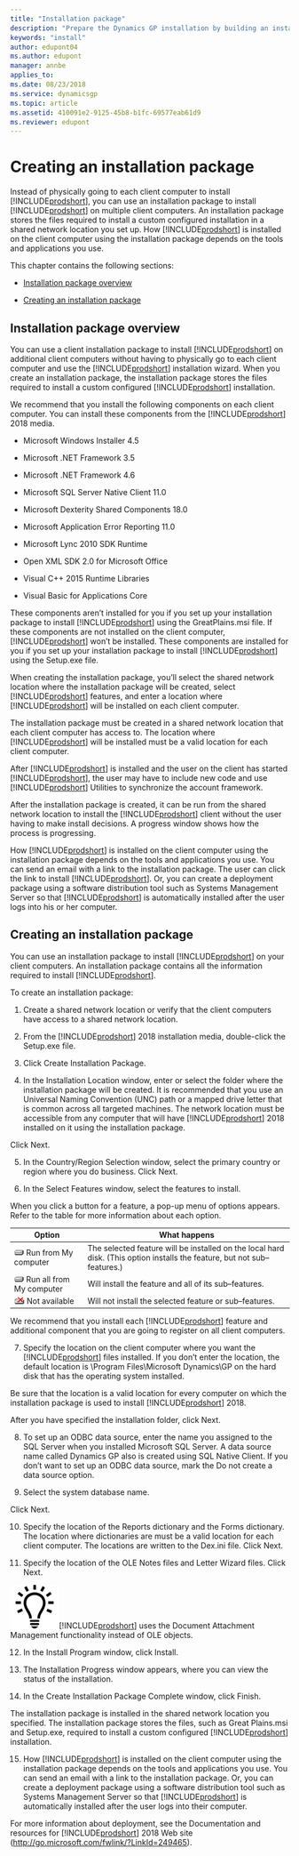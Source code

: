 ```yaml
---
title: "Installation package"
description: "Prepare the Dynamics GP installation by building an installation package."
keywords: "install"
author: edupont04
ms.author: edupont
manager: annbe
applies_to: 
ms.date: 08/23/2018
ms.service: dynamicsgp
ms.topic: article
ms.assetid: 410091e2-9125-45b8-b1fc-69577eab61d9
ms.reviewer: edupont
---
```

### 

# Creating an installation package

Instead of physically going to each client computer to install [!INCLUDE[prodshort](../includes/prodshort.md)], you can use an installation package to install [!INCLUDE[prodshort](../includes/prodshort.md)] on multiple client computers. An installation package stores the files required to install a custom configured installation in a shared network location you set up. How [!INCLUDE[prodshort](../includes/prodshort.md)] is installed on the client computer using the installation package depends on the tools and applications you use.

This chapter contains the following sections:

-   [Installation package overview](#installation-package-overview)  

-   [Creating an installation package](#creating-an-installation-package-1)  

## Installation package overview

You can use a client installation package to install [!INCLUDE[prodshort](../includes/prodshort.md)] on additional client computers without having to physically go to each client computer and use the [!INCLUDE[prodshort](../includes/prodshort.md)] installation wizard. When you create an installation package, the installation package stores the files required to install a custom configured [!INCLUDE[prodshort](../includes/prodshort.md)] installation.

We recommend that you install the following components on each client computer. You can install these components from the [!INCLUDE[prodshort](../includes/prodshort.md)] 2018 media.

-   Microsoft Windows Installer 4.5

-   Microsoft .NET Framework 3.5

-   Microsoft .NET Framework 4.6

-   Microsoft SQL Server Native Client 11.0

-   Microsoft Dexterity Shared Components 18.0

-   Microsoft Application Error Reporting 11.0

-   Microsoft Lync 2010 SDK Runtime

-   Open XML SDK 2.0 for Microsoft Office

-   Visual C++ 2015 Runtime Libraries

-   Visual Basic for Applications Core

These components aren’t installed for you if you set up your installation package to install [!INCLUDE[prodshort](../includes/prodshort.md)] using the GreatPlains.msi file. If these components are not installed on the client computer, [!INCLUDE[prodshort](../includes/prodshort.md)] won’t be installed. These components are installed for you if you set up your installation package to install [!INCLUDE[prodshort](../includes/prodshort.md)] using the Setup.exe file.

When creating the installation package, you’ll select the shared network location where the installation package will be created, select [!INCLUDE[prodshort](../includes/prodshort.md)] features, and enter a location where [!INCLUDE[prodshort](../includes/prodshort.md)] will be installed on each client computer.

The installation package must be created in a shared network location that each client computer has access to. The location where [!INCLUDE[prodshort](../includes/prodshort.md)] will be installed must be a valid location for each client computer.

After [!INCLUDE[prodshort](../includes/prodshort.md)] is installed and the user on the client has started [!INCLUDE[prodshort](../includes/prodshort.md)], the user may have to include new code and use [!INCLUDE[prodshort](../includes/prodshort.md)] Utilities to synchronize the account framework.

After the installation package is created, it can be run from the shared network location to install the [!INCLUDE[prodshort](../includes/prodshort.md)] client without the user having to make install decisions. A progress window shows how the process is progressing.

How [!INCLUDE[prodshort](../includes/prodshort.md)] is installed on the client computer using the installation package depends on the tools and applications you use. You can send an email with a link to the installation package. The user can click the link to install [!INCLUDE[prodshort](../includes/prodshort.md)]. Or, you can create a deployment package using a software distribution tool such as Systems Management Server so that [!INCLUDE[prodshort](../includes/prodshort.md)] is automatically installed after the user logs into his or her computer.

## Creating an installation package

You can use an installation package to install [!INCLUDE[prodshort](../includes/prodshort.md)] on your client computers. An installation package contains all the information required to install [!INCLUDE[prodshort](../includes/prodshort.md)].

To create an installation package:

1. Create a shared network location or verify that the client computers have access to a shared network location.

2. From the [!INCLUDE[prodshort](../includes/prodshort.md)] 2018 installation media, double-click the Setup.exe file.

3. Click Create Installation Package.

4. In the Installation Location window, enter or select the folder where the installation package will be created. It is recommended that you use an Universal Naming Convention (UNC) path or a mapped drive letter that is common across all targeted machines. The network location must be accessible from any computer that will have [!INCLUDE[prodshort](../includes/prodshort.md)] 2018 installed on it using the installation package.

Click Next.

5. In the Country/Region Selection window, select the primary country or region where you do business. Click Next.

6. In the Select Features window, select the features to install.

When you click a button for a feature, a pop-up menu of options appears. Refer to the table for more information about each option.

| Option                                                                         | What happens                                                                                                             |
|--------------------------------------------------------------------------------|--------------------------------------------------------------------------------------------------------------------------|
| ![component icon](media/installed-component.png "Component icon") Run from My computer     | The selected feature will be installed on the local hard disk. (This option installs the feature, but not sub–features.) |  
| ![component icon](media/installed-component.png "Component icon") Run all from My computer | Will install the feature and all of its sub–features.                                                                    |  
| ![component icon](media/not-installed-component.png "Component icon") Not available            | Will not install the selected feature or sub–features.                                                                   |  

We recommend that you install each [!INCLUDE[prodshort](../includes/prodshort.md)] feature and additional component that you are going to register on all client computers.

7. Specify the location on the client computer where you want the [!INCLUDE[prodshort](../includes/prodshort.md)] files installed. If you don’t enter the location, the default location is \\Program Files\\Microsoft Dynamics\\GP on the hard disk that has the operating system installed.

Be sure that the location is a valid location for every computer on which the installation package is used to install [!INCLUDE[prodshort](../includes/prodshort.md)] 2018.

After you have specified the installation folder, click Next.

8. To set up an ODBC data source, enter the name you assigned to the SQL Server when you installed Microsoft SQL Server. A data source name called Dynamics GP also is created using SQL Native Client. If you don’t want to set up an ODBC data source, mark the Do not create a data source option.

9. Select the system database name.

Click Next.

10. Specify the location of the Reports dictionary and the Forms dictionary. The location where dictionaries are must be a valid location for each client computer. The locations are written to the Dex.ini file. Click Next.

11. Specify the location of the OLE Notes files and Letter Wizard files. Click Next.

![displays a lightbulb to indication tips and tricks](media/lightbulb.png "Lightbulb symbol")[!INCLUDE[prodshort](../includes/prodshort.md)] uses the Document Attachment Management functionality instead of OLE objects.  

12. In the Install Program window, click Install.

13. The Installation Progress window appears, where you can view the status of the installation.

14. In the Create Installation Package Complete window, click Finish.

The installation package is installed in the shared network location you specified. The installation package stores the files, such as Great Plains.msi and Setup.exe, required to install a custom configured [!INCLUDE[prodshort](../includes/prodshort.md)] installation.

15. How [!INCLUDE[prodshort](../includes/prodshort.md)] is installed on the client computer using the installation package depends on the tools and applications you use. You can send an email with a link to the installation package. Or, you can create a deployment package using a software distribution tool such as Systems Management Server so that [!INCLUDE[prodshort](../includes/prodshort.md)] is automatically installed after the user logs into their computer.

For more information about deployment, see the Documentation and resources for [!INCLUDE[prodshort](../includes/prodshort.md)] 2018 Web site (<http://go.microsoft.com/fwlink/?LinkId=249465>).
